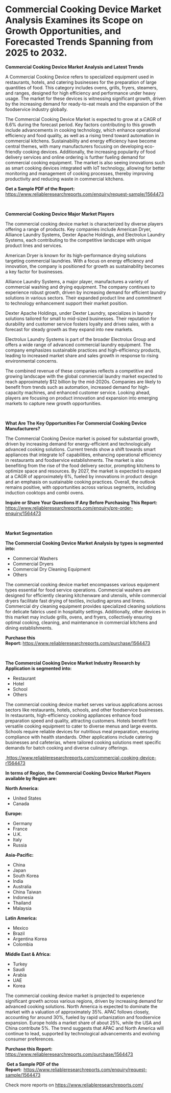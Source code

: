 <p><h1>Commercial Cooking Device Market Analysis Examines its Scope on Growth Opportunities, and Forecasted Trends Spanning from 2025 to 2032.</h1></p><p><strong>Commercial Cooking Device Market Analysis and Latest Trends</strong></p>
<p><p>A Commercial Cooking Device refers to specialized equipment used in restaurants, hotels, and catering businesses for the preparation of large quantities of food. This category includes ovens, grills, fryers, steamers, and ranges, designed for high efficiency and performance under heavy usage. The market for these devices is witnessing significant growth, driven by the increasing demand for ready-to-eat meals and the expansion of the foodservice industry globally.</p><p>The Commercial Cooking Device Market is expected to grow at a CAGR of 6.6% during the forecast period. Key factors contributing to this growth include advancements in cooking technology, which enhance operational efficiency and food quality, as well as a rising trend toward automation in commercial kitchens. Sustainability and energy efficiency have become central themes, with many manufacturers focusing on developing eco-friendly cooking devices. Additionally, the increasing popularity of food delivery services and online ordering is further fueling demand for commercial cooking equipment. The market is also seeing innovations such as smart cooking devices integrated with IoT technology, allowing for better monitoring and management of cooking processes, thereby improving productivity and reducing waste in commercial kitchens.</p></p>
<p><strong>Get a Sample PDF of the Report:&nbsp;</strong> <a href="https://www.reliableresearchreports.com/enquiry/request-sample/1564473?utm_campaign=3027&utm_medium=2&utm_source=Github&utm_content=ia&utm_term=11042025&utm_id=commercial-cooking-device">https://www.reliableresearchreports.com/enquiry/request-sample/1564473</a></p>
<p>&nbsp;</p>
<p><strong>Commercial Cooking Device Major Market Players</strong></p>
<p><p>The commercial cooking device market is characterized by diverse players offering a range of products. Key companies include American Dryer, Alliance Laundry Systems, Dexter Apache Holdings, and Electrolux Laundry Systems, each contributing to the competitive landscape with unique product lines and services.</p><p>American Dryer is known for its high-performance drying solutions targeting commercial laundries. With a focus on energy efficiency and innovation, the company is positioned for growth as sustainability becomes a key factor for businesses.</p><p>Alliance Laundry Systems, a major player, manufactures a variety of commercial washing and drying equipment. The company continues to experience robust growth, driven by increasing demand for efficient laundry solutions in various sectors. Their expanded product line and commitment to technology enhancement support their market position.</p><p>Dexter Apache Holdings, under Dexter Laundry, specializes in laundry solutions tailored for small to mid-sized businesses. Their reputation for durability and customer service fosters loyalty and drives sales, with a forecast for steady growth as they expand into new markets.</p><p>Electrolux Laundry Systems is part of the broader Electrolux Group and offers a wide range of advanced commercial laundry equipment. The company emphasizes sustainable practices and high-efficiency products, leading to increased market share and sales growth in response to rising environmental concerns.</p><p>The combined revenue of these companies reflects a competitive and growing landscape with the global commercial laundry market expected to reach approximately $12 billion by the mid-2020s. Companies are likely to benefit from trends such as automation, increased demand for high-capacity machines, and enhanced customer service. Looking ahead, players are focusing on product innovation and expansion into emerging markets to capture new growth opportunities.</p></p>
<p>&nbsp;</p>
<p><strong>What Are The Key Opportunities For Commercial Cooking Device Manufacturers?</strong></p>
<p><p>The Commercial Cooking Device market is poised for substantial growth, driven by increasing demand for energy-efficient and technologically advanced cooking solutions. Current trends show a shift towards smart appliances that integrate IoT capabilities, enhancing operational efficiency in restaurants and foodservice establishments. The market is also benefiting from the rise of the food delivery sector, prompting kitchens to optimize space and resources. By 2027, the market is expected to expand at a CAGR of approximately 6%, fueled by innovations in product design and an emphasis on sustainable cooking practices. Overall, the outlook remains positive, with opportunities across various segments, including induction cooktops and combi ovens.</p></p>
<p><strong>Inquire or Share Your Questions If Any Before Purchasing This Report:</strong> <a href="https://www.reliableresearchreports.com/enquiry/pre-order-enquiry/1564473?utm_campaign=3027&utm_medium=2&utm_source=Github&utm_content=ia&utm_term=11042025&utm_id=commercial-cooking-device">https://www.reliableresearchreports.com/enquiry/pre-order-enquiry/1564473</a></p>
<p>&nbsp;</p>
<p><strong>Market Segmentation</strong></p>
<p><strong>The Commercial Cooking Device Market Analysis by types is segmented into:</strong></p>
<p><ul><li>Commercial Washers</li><li>Commercial Dryers</li><li>Commercial Dry Cleaning Equipment</li><li>Others</li></ul></p>
<p><p>The commercial cooking device market encompasses various equipment types essential for food service operations. Commercial washers are designed for efficiently cleaning kitchenware and utensils, while commercial dryers facilitate fast drying of textiles, including aprons and linens. Commercial dry cleaning equipment provides specialized cleaning solutions for delicate fabrics used in hospitality settings. Additionally, other devices in this market may include grills, ovens, and fryers, collectively ensuring optimal cooking, cleaning, and maintenance in commercial kitchens and dining establishments.</p></p>
<p><strong>Purchase this Report:&nbsp;</strong><a href="https://www.reliableresearchreports.com/purchase/1564473?utm_campaign=3027&utm_medium=2&utm_source=Github&utm_content=ia&utm_term=11042025&utm_id=commercial-cooking-device">https://www.reliableresearchreports.com/purchase/1564473</a></p>
<p>&nbsp;</p>
<p><strong>The Commercial Cooking Device Market Industry Research by Application is segmented into:</strong></p>
<p><ul><li>Restaurant</li><li>Hotel</li><li>School</li><li>Others</li></ul></p>
<p><p>The commercial cooking device market serves various applications across sectors like restaurants, hotels, schools, and other foodservice businesses. In restaurants, high-efficiency cooking appliances enhance food preparation speed and quality, attracting customers. Hotels benefit from versatile cooking equipment to cater to diverse menus and large events. Schools require reliable devices for nutritious meal preparation, ensuring compliance with health standards. Other applications include catering businesses and cafeterias, where tailored cooking solutions meet specific demands for batch cooking and diverse culinary offerings.</p></p>
<p><a href="https://www.reliableresearchreports.com/commercial-cooking-device-r1564473?utm_campaign=3027&utm_medium=2&utm_source=Github&utm_content=ia&utm_term=11042025&utm_id=commercial-cooking-device">&nbsp;https://www.reliableresearchreports.com/commercial-cooking-device-r1564473</a></p>
<p><strong>In terms of Region, the Commercial Cooking Device Market Players available by Region are:</strong></p>
<p>
    <p> <strong> North America: </strong>
        <ul>
            <li>United States</li>
            <li>Canada</li>
        </ul>
        </p> 
    <p> <strong> Europe: </strong>
        <ul>
            <li>Germany</li>
            <li>France</li>
            <li>U.K.</li>
            <li>Italy</li>
            <li>Russia</li>
        </ul>
        </p> 
    <p> <strong> Asia-Pacific: </strong>
        <ul>
            <li>China</li>
            <li>Japan</li>
            <li>South Korea</li>
            <li>India</li>
            <li>Australia</li>
            <li>China Taiwan</li>
            <li>Indonesia</li>
            <li>Thailand</li>
            <li>Malaysia</li>
        </ul>
        </p> 
    <p> <strong> Latin America: </strong>
        <ul>
            <li>Mexico</li>
            <li>Brazil</li>
            <li>Argentina Korea</li>
            <li>Colombia</li>
        </ul>
        </p> 
    <p> <strong> Middle East & Africa: </strong>
        <ul>
            <li>Turkey</li>
            <li>Saudi</li>
            <li>Arabia</li>
            <li>UAE</li>
            <li>Korea</li>
        </ul>
    </p>
    </p>
<p><p>The commercial cooking device market is projected to experience significant growth across various regions, driven by increasing demand for advanced cooking solutions. North America is expected to dominate the market with a valuation of approximately 35%. APAC follows closely, accounting for around 30%, fueled by rapid urbanization and foodservice expansion. Europe holds a market share of about 25%, while the USA and China contribute 5%. The trend suggests that APAC and North America will continue to lead, supported by technological advancements and evolving consumer preferences.</p></p>
<p><strong>Purchase this Report: </strong><a href="https://www.reliableresearchreports.com/purchase/1564473?utm_campaign=3027&utm_medium=2&utm_source=Github&utm_content=ia&utm_term=11042025&utm_id=commercial-cooking-device">https://www.reliableresearchreports.com/purchase/1564473</a></p>
<p>&nbsp;<strong>Get a Sample PDF of the Report:&nbsp;&nbsp;</strong><a href="https://www.reliableresearchreports.com/enquiry/request-sample/1564473?utm_campaign=3027&utm_medium=2&utm_source=Github&utm_content=ia&utm_term=11042025&utm_id=commercial-cooking-device">https://www.reliableresearchreports.com/enquiry/request-sample/1564473</a></p>
<p><strong></strong></p>
<p>Check more reports on <a href="https://www.reliableresearchreports.com/?utm_campaign=3027&utm_medium=2&utm_source=Github&utm_content=ia&utm_term=11042025&utm_id=commercial-cooking-device">https://www.reliableresearchreports.com/</a></p>